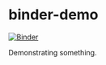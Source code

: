 # binder-demo
[![Binder](https://mybinder.org/badge_logo.svg)](https://mybinder.org/v2/gh/ftosto/binder-demo.git/HEAD)


Demonstrating something.
